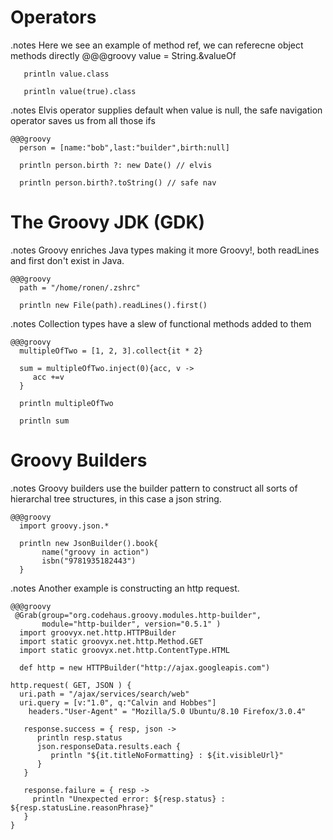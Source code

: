 <!SLIDE title-slide>

# Operators #

<!SLIDE  execute>
.notes Here we see an example of method ref, we can referecne object methods directly
    @@@groovy
       value = String.&valueOf 

       println value.class

       println value(true).class

<!SLIDE  execute>
.notes Elvis operator supplies default when value is null, the safe navigation operator saves us from all those ifs

    @@@groovy
      person = [name:"bob",last:"builder",birth:null]

      println person.birth ?: new Date() // elvis

      println person.birth?.toString() // safe nav

<!SLIDE title-slide>

# The Groovy JDK (GDK) #

<!SLIDE  execute>

.notes Groovy enriches Java types making it more Groovy!, both readLines and first don't exist in Java.

    @@@groovy
      path = "/home/ronen/.zshrc"

      println new File(path).readLines().first()

<!SLIDE  execute>
.notes Collection types have a slew of functional methods added to them

    @@@groovy
      multipleOfTwo = [1, 2, 3].collect{it * 2} 

      sum = multipleOfTwo.inject(0){acc, v ->
         acc +=v
      }

      println multipleOfTwo

      println sum

<!SLIDE title-slide>

# Groovy Builders #

<!SLIDE  execute>
.notes Groovy builders use the builder pattern to construct all sorts of hierarchal tree structures, in this case a json string.

    @@@groovy
      import groovy.json.*
       
      println new JsonBuilder().book{
           name("groovy in action")
           isbn("9781935182443")
      }

<!SLIDE  execute>
.notes Another example is constructing an http request.

    @@@groovy
     @Grab(group="org.codehaus.groovy.modules.http-builder",
           module="http-builder", version="0.5.1" ) 
      import groovyx.net.http.HTTPBuilder
      import static groovyx.net.http.Method.GET
      import static groovyx.net.http.ContentType.HTML
 
      def http = new HTTPBuilder("http://ajax.googleapis.com")

	http.request( GET, JSON ) {
	  uri.path = "/ajax/services/search/web"
	  uri.query = [v:"1.0", q:"Calvin and Hobbes"]
        headers."User-Agent" = "Mozilla/5.0 Ubuntu/8.10 Firefox/3.0.4"

       response.success = { resp, json ->
          println resp.status
          json.responseData.results.each { 
             println "${it.titleNoFormatting} : ${it.visibleUrl}"
          }
       }

       response.failure = { resp ->
         println "Unexpected error: ${resp.status} : ${resp.statusLine.reasonPhrase}" 
       }
    }

